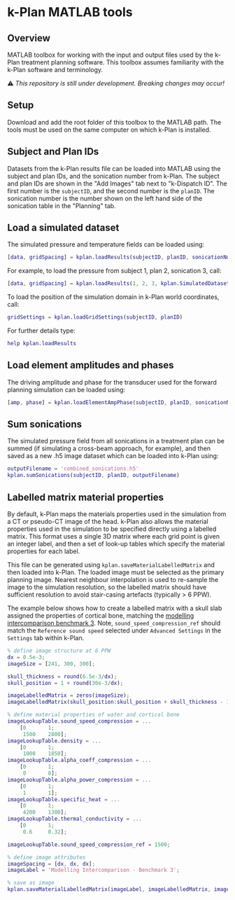 # k-Plan MATLAB tools

## Overview

MATLAB toolbox for working with the input and output files used by the k-Plan treatment planning software. This toolbox assumes familiarity with the k-Plan software and terminology.

:warning: *This repository is still under development. Breaking changes may occur!*

## Setup

Download and add the root folder of this toolbox to the MATLAB path. The tools must be used on the same computer on which k-Plan is installed.

## Subject and Plan IDs

Datasets from the k-Plan results file can be loaded into MATLAB using the subject and plan IDs, and the sonication number from k-Plan. The subject and plan IDs are shown in the "Add Images" tab next to "k-Dispatch ID". The first number is the `subjectID`, and the second number is the `planID`. The sonication number is the number shown on the left hand side of the sonication table in the "Planning" tab.

## Load a simulated dataset

The simulated pressure and temperature fields can be loaded using:

```matlab
[data, gridSpacing] = kplan.loadResults(subjectID, planID, sonicationNum, datasetName);
```

For example, to load the pressure from subject 1, plan 2, sonication 3, call:

```matlab
[data, gridSpacing] = kplan.loadResults(1, 2, 3, kplan.SimulatedDatasets.PressureAmplitude);
```

To load the position of the simulation domain in k-Plan world coordinates, call:

```matlab
gridSettings = kplan.loadGridSettings(subjectID, planID)
```

For further details type:

```matlab
help kplan.loadResults
```

## Load element amplitudes and phases

The driving amplitude and phase for the transducer used for the forward planning simulation can be loaded using:

```matlab
[amp, phase] = kplan.loadElementAmpPhase(subjectID, planID, sonicationNumber)
```

## Sum sonications

The simulated pressure field from all sonications in a treatment plan can be summed (if simulating a cross-beam approach, for example), and then saved as a new .h5 image dataset which can be loaded into k-Plan using:

```matlab
outputFilename = 'combined_sonications.h5'
kplan.sumSonications(subjectID, planID, outputFilename)
```

## Labelled matrix material properties

By default, k-Plan maps the materials properties used in the simulation from a CT or pseudo-CT image of the head. k-Plan also allows the material properties used in the simulation to be specified directly using a labelled matrix. This format uses a single 3D matrix where each grid point is given an integer label, and then a set of look-up tables which specify the material properties for each label.

This file can be generated using `kplan.saveMaterialLabelledMatrix` and then loaded into k-Plan. The loaded image must be selected as the primary planning image. Nearest neighbour interpolation is used to re-sample the image to the simulation resolution, so the labelled matrix should have sufficient resolution to avoid stair-casing artefacts (typically > 6 PPW).

The example below shows how to create a labelled matrix with a skull slab assigned the properties of cortical bone, matching the [modelling intercomparison benchmark 3](https://doi.org/10.1121/10.0013426). Note, `sound_speed_compression_ref` should match the `Reference sound speed` selected under `Advanced Settings` in the `Settings` tab within k-Plan.

```matlab
% define image structure at 6 PPW
dx = 0.5e-3;
imageSize = [241, 300, 300];

skull_thickness = round(6.5e-3/dx);
skull_position = 1 + round(30e-3/dx);

imageLabelledMatrix = zeros(imageSize);
imageLabelledMatrix(skull_position:skull_position + skull_thickness - 1, :, :) = 1;

% define material properties of water and cortical bone
imageLookupTable.sound_speed_compression = ...
    [0       1;
     1500    2800];
imageLookupTable.density = ...
    [0       1;
     1000    1850];
imageLookupTable.alpha_coeff_compression = ...
    [0       1;
     0       8];
imageLookupTable.alpha_power_compression = ...
    [0       1;
     1       1];
imageLookupTable.specific_heat = ...
    [0       1;
     4200    1300];
imageLookupTable.thermal_conductivity = ...
    [0       1;
     0.6     0.32];

imageLookupTable.sound_speed_compression_ref = 1500;

% define image attributes
imageSpacing = [dx, dx, dx];
imageLabel = 'Modelling Intercomparison - Benchmark 3';

% save as image
kplan.saveMaterialLabelledMatrix(imageLabel, imageLabelledMatrix, imageLookupTable, imageSpacing, imageLabel)
```
